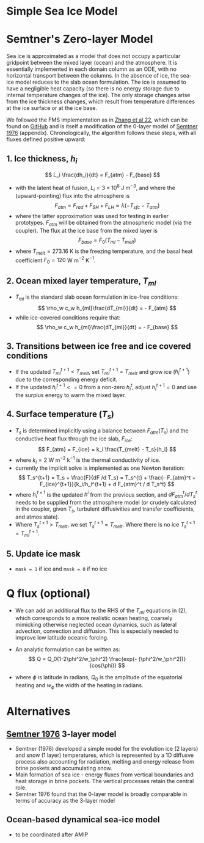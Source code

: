 # **Simple Sea Ice Model**

# Semtner's Zero-layer Model

Sea ice is approximated as a model that does not occupy a particular gridpoint between the mixed layer (ocean) and the atmosphere. It is essentially implemented in each domain column as an ODE, with no horizontal transport between the columns. In the absence of ice, the sea-ice model reduces to the slab ocean formulation. The ice is assumed to have a negligible heat capacity (so there is no energy storage due to internal temperature changes of the ice). The only storage changes arise from the ice thickness changes, which result from temperature differences at the ice surface or at the ice base. 

We followed the FMS implementation as in [Zhang et al 22](https://agupubs.onlinelibrary.wiley.com/doi/pdf/10.1029/2021MS002671), which can be found on [GitHub](https://github.com/sally-xiyue/fms-idealized/blob/sea_ice_v1.0/exp/sea_ice/srcmods/mixed_layer.f90) and is itself a modification of the 0-layer model of [Semtner 1976](https://www.atmosp.physics.utoronto.ca/people/guido/PHY2502/articles/seaice-landice/AJSemtner_1976.pdf) (appendix). Chronologically, the algorithm follows these steps, with all fluxes defined positive upward:

## 1. Ice thickness, $h_i$
$$
L_i \frac{dh_i}{dt} = F_{atm} - F_{base}
$$
- with the latent heat of fusion, $L_i=3 \times 10^8$ J m$^{-3}$, and where the (upward-pointing) flux into the atmosphere is
$$
F_{atm} = F_{rad} + F_{SH} + F_{LH} \approx \lambda (-{T_{sfc}} - T_{atm})
$$
- where the latter approximation was used for testing in earlier prototypes. $F_{atm}$ will be obtained from the atmospheric model (via the coupler). The flux at the ice base from the mixed layer is
$$
F_{base} = F_0(T_{ml} - T_{melt})
$$
- where $T_{melt} = 273.16$ K is the freezing temperature, and the basal heat coefficient $F_0 = 120$ W m$^{-2}$ K$^{-1}$. 

## 2. Ocean mixed layer temperature, $T_{ml}$
- $T_{ml}$ is the standard slab ocean formulation in ice-free conditions:
$$
\rho_w c_w h_{ml}\frac{dT_{ml}}{dt} = - F_{atm}
$$
- while ice-covered conditions require that:
$$
\rho_w c_w h_{ml}\frac{dT_{ml}}{dt} = - F_{base}
$$

## 3. Transitions between ice free and ice covered conditions
- If the updated $T_{ml}^{t+1} < T_{melt}$, set $T_{ml}^{t+1} = T_{melt}$ and grow ice ($h_i^{t+1}$) due to the corresponding energy deficit.
- If the updated $h_i^{t+1} <= 0$ from a non-zero $h_i^t$, adjust $h_i^{t+1} = 0$ and use the surplus energy to warm the mixed layer. 

## 4. Surface temperature ($T_s$)
- $T_s$ is determined implicitly using a balance between $F_{atm}(T_s)$ and the conductive heat flux through the ice slab, $F_{ice}$:
$$
F_{atm} = F_{ice} = k_i \frac{T_{melt} - T_s}{h_i}
$$
- where $k_i = 2$ W m$^{-2}$ k$^{-1}$ is the thermal conductivity of ice.
- currently the implicit solve is implemented as one Newton iteration:
$$
T_s^{t+1} = T_s + \frac{F}{dF /d T_s}  = T_s^{t} + \frac{- F_{atm}^t + F_{ice}^{t+1}}{k_i/h_i^{t+1} + d F_{atm}^t / d T_s^t}   
$$
- where $h_i^{t+1}$ is the updated $h^i$ from the previous section, and $d F_{atm}^t / d T_s^t$ needs to be supplied from the atmosphere model (or crudely calculated in the coupler, given $T_s$, turbulent diffusivities and transfer coefficients, and atmos state). 
- Where $T_s^{t+1} > T_{melt}$, we set $T_s^{t+1} = T_{melt}$. Where there is no ice $T_s^{t+1} = T_{ml}^{t+1}$.

## 5. Update ice mask
- `mask = 1` if ice and `mask = 0` if no ice

# Q flux (optional)
- We can add an additional flux to the RHS of the $T_{ml}$ equations in (2), which corresponds to a more realistic ocean heating, coarsely mimicking otherwise neglected ocean dynamics, such as lateral advection, convection and diffusion. This is especially needed to improve low latitude oceanic forcing.

- An analytic formulation can be written as:
$$
Q = Q_0(1-2\phi^2/w_\phi^2) \frac{exp(- (\phi^2/w_\phi^2))}{cos(\phi)}
$$
- where $\phi$ is latitude in radians, $Q_0$ is the amplitude of the equatorial heating and $w_\phi$ the width of the heating in radians. 

# Alternatives

## [Semtner 1976](https://agupubs.onlinelibrary.wiley.com/doi/pdf/10.1029/2021MS002671) 3-layer model 
- Semtner (1976) developed a simple model for the evolution ice (2 layers) and snow (1 layer) temperatures, which is represented by a 1D diffusve process also accounting for radiation, melting and energy release from brine poskets and accumulating snow. 
- Main formation of sea ice - energy fluxes from vertical boundaries and heat storage in brine pockets. The vertical processes retain the central role.  
- Semtner 1976 found that the 0-layer model is broadly comparable in terms of accuracy as the 3-layer model

## Ocean-based dynamical sea-ice model
- to be coordinated after AMIP


